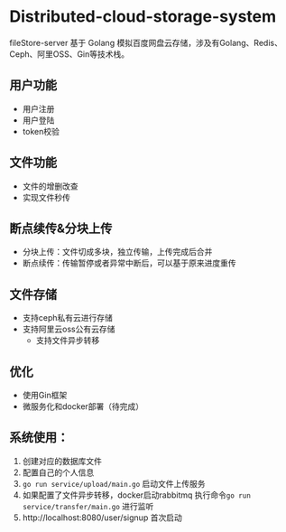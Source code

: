 # Distributed-cloud-storage-system

fileStore-server
基于 Golang 模拟百度网盘云存储，涉及有Golang、Redis、Ceph、阿里OSS、Gin等技术栈。

## 用户功能
- 用户注册
- 用户登陆
- token校验
## 文件功能
- 文件的增删改查
- 实现文件秒传
## 断点续传&分块上传
- 分块上传：文件切成多块，独立传输，上传完成后合并
- 断点续传：传输暂停或者异常中断后，可以基于原来进度重传

## 文件存储
- 支持ceph私有云进行存储
- 支持阿里云oss公有云存储
  - 支持文件异步转移

## 优化
- 使用Gin框架
- 微服务化和docker部署（待完成）

## 系统使用：
1. 创建对应的数据库文件
2. 配置自己的个人信息
3. `go run service/upload/main.go` 启动文件上传服务
4. 如果配置了文件异步转移，docker启动rabbitmq 执行命令`go run service/transfer/main.go` 进行监听
5. http://localhost:8080/user/signup 首次启动
